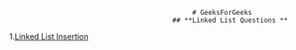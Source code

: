                                                   # GeeksForGeeks
                                             ## **Linked List Questions **
1.[Linked List Insertion](https://practice.geeksforgeeks.org/problems/linked-list-insertion-1587115620/1?page=1&difficulty[]=-1&category[]=Linked%20List&sortBy=submissions)
